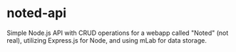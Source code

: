 # noted-api
Simple Node.js API with CRUD operations for a webapp called "Noted" (not real), utilizing Express.js for Node, and using mLab for data storage.
